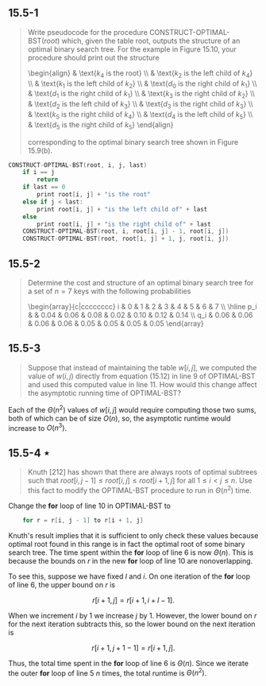## 15.5-1

> Write pseudocode for the procedure $\text{CONSTRUCT-OPTIMAL-BST}(root)$ which, given the table root, outputs the structure of an optimal binary search tree. For the example in Figure 15.10, your procedure should print out the structure 
> 
> \begin{align}
> & \text{$k_4$ is the root} \\\\
> & \text{$k_2$ is the left  child of $k_4$} \\\\
> & \text{$k_1$ is the left  child of $k_2$} \\\\
> & \text{$d_0$ is the right child of $k_1$} \\\\
> & \text{$d_1$ is the right child of $k_1$} \\\\
> & \text{$k_3$ is the right child of $k_2$} \\\\
> & \text{$d_2$ is the left  child of $k_3$} \\\\
> & \text{$d_3$ is the right child of $k_3$} \\\\
> & \text{$k_5$ is the right child of $k_4$} \\\\
> & \text{$d_4$ is the left  child of $k_5$} \\\\
> & \text{$d_5$ is the right child of $k_5$}
> \end{align}
> 
> corresponding to the optimal binary search tree shown in Figure 15.9(b).

```cpp
CONSTRUCT-OPTIMAL-BST(root, i, j, last)
    if i == j
        return
    if last == 0
        print root[i, j] + "is the root"
    else if j < last:
        print root[i, j] + "is the left child of" + last
    else
        print root[i, j] + "is the right child of" + last
    CONSTRUCT-OPTIMAL-BST(root, i, root[i, j] - 1, root[i, j])
    CONSTRUCT-OPTIMAL-BST(root, root[i, j] + 1, j, root[i, j])
```

## 15.5-2

> Determine the cost and structure of an optimal binary search tree for a set of $n = 7$ keys with the following probabilities
>
> \begin{array}{c|cccccccc}
> i   & 0    & 1    & 2    & 3    & 4    & 5    & 6    & 7 \\\\
> \hline
> p_i &      & 0.04 & 0.06 & 0.08 & 0.02 & 0.10 & 0.12 & 0.14 \\\\
> q_i & 0.06 & 0.06 & 0.06 & 0.06 & 0.05 & 0.05 & 0.05 & 0.05
> \end{array}

## 15.5-3

> Suppose that instead of maintaining the table $w[i, j]$, we computed the value of $w(i, j)$ directly from equation $\text{(15.12)}$ in line 9 of $\text{OPTIMAL-BST}$ and used this computed value in line 11. How would this change affect the asymptotic running time of $\text{OPTIMAL-BST}$?

Each of the $\Theta(n^2)$ values of $w[i, j]$ would require computing those two sums, both of which can be of size $O(n)$, so, the asymptotic runtime would increase to $O(n^3)$.

## 15.5-4 $\star$

> Knuth [212] has shown that there are always roots of optimal subtrees such that $root[i, j - 1] \le root[i, j] \le root[i + 1, j]$ for all $1 \le i < j \le n$. Use this fact to modify the $\text{OPTIMAL-BST}$ procedure to run in $\Theta(n^2)$ time.

Change the **for** loop of line 10 in $\text{OPTIMAL-BST}$ to

```cpp
    for r = r[i, j - 1] to r[i + 1, j]
```

Knuth's result implies that it is sufficient to only check these values because optimal root found in this range is in fact the optimal root of some binary search tree. The time spent within the **for** loop of line 6 is now $\Theta(n)$. This is because the bounds on $r$ in the new **for** loop of line 10 are nonoverlapping.

To see this, suppose we have fixed $l$ and $i$. On one iteration of the **for** loop of line 6, the upper bound on $r$ is

$$r[i + 1, j] = r[i + 1, i + l - 1].$$

When we increment $i$ by $1$ we increase $j$ by $1$. However, the lower bound on $r$ for the next iteration subtracts this, so the lower bound on the next iteration is 

$$r[i + 1, j + 1 - 1] = r[i + 1, j].$$

Thus, the total time spent in the **for** loop of line 6 is $\Theta(n)$. Since we iterate the outer **for** loop of line 5 $n$ times, the total runtime is $\Theta(n^2)$.
